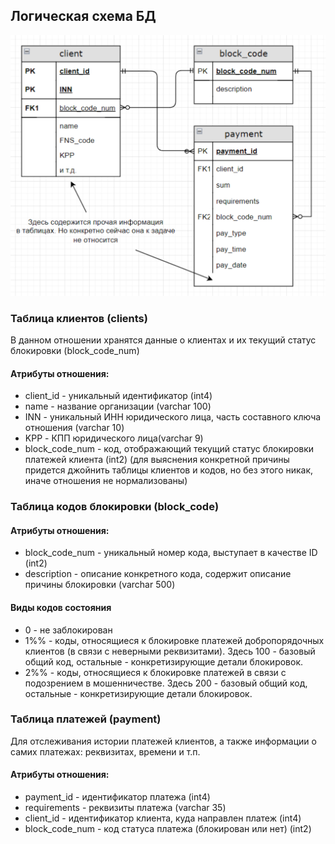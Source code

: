 ## Логическая схема БД
![img.png](img.png)

### Таблица клиентов (clients)
В данном отношении хранятся данные о клиентах и их текущий статус блокировки (block_code_num)
#### Атрибуты отношения:
-	client_id - уникальный идентификатор (int4)
-	name - название организации (varchar 100)
-	INN - уникальный ИНН юридического лица, часть составного ключа отношения (varchar 10)
-	KPP - КПП юридического лица(varchar 9)
-	block_code_num - код, отображающий текущий статус блокировки платежей клиента (int2) (для выяснения конкретной причины придется джойнить таблицы клиентов и кодов, но без этого никак, иначе отношения не нормализованы)

### Таблица кодов блокировки (block_code)
#### Атрибуты отношения:
-	block_code_num - уникальный номер кода, выступает в качестве ID (int2)
-	description - описание конкретного кода, содержит описание причины блокировки (varchar 500)
#### Виды кодов состояния
- 0 - не заблокирован
-	1%% - коды, относящиеся к блокировке платежей добропорядочных клиентов (в связи с неверными реквизитами). Здесь 100 - базовый общий код, остальные - конкретизирующие детали блокировок.
-	2%% - коды, относящиеся к блокировке платежей в связи с подозрением в мошенничестве. Здесь 200 - базовый общий код, остальные - конкретизирующие детали блокировок.

### Таблица платежей (payment)
Для отслеживания истории платежей клиентов, а также информации о самих платежах: реквизитах, времени и т.п.
#### Атрибуты отношения:
-	payment_id - идентификатор платежа (int4)
-	requirements - реквизиты платежа (varchar 35)
-	client_id - идентификатор клиента, куда направлен платеж (int4)
-	block_code_num - код статуса платежа (блокирован или нет) (int2)

